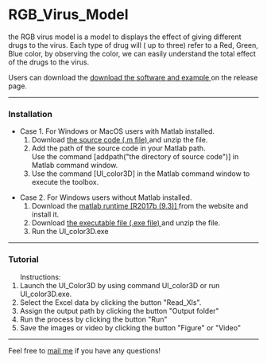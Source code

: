 # RGB_Virus_Model
the RGB virus model is a model to displays the effect of giving different drugs to the virus. Each type of drug will ( up to three) refer to a Red, Green, Blue color, by observing the color, we can easily understand the total effect of the drugs to the virus.

Users can download the <a href="https://github.com/YunAnGitHub/RGB_Virus_Model/releases/tag/UI_Color3D_V10.1"> download the software and example </a> on the release page.

<hr>
<h3>Installation</h3>
<ul>
<li>Case 1. For Windows or MacOS users with Matlab installed.
<ol>
<li> Download  <a href="https://github.com/YunAnGitHub/RGB_Virus_Model/tags"> the source code (.m file) </a> and unzip the file. 
<li> Add the path of the source code in your Matlab path.<br> 
     Use the command [addpath("the directory of source code")] in Matlab command window.
<li> Use the command [UI_color3D] in the Matlab command window to execute the toolbox. 
</ol>
<p>
<li>Case 2. For Windows users without Matlab installed.
<ol>
<li> Download the <a href="https://ch.mathworks.com/products/compiler/matlab-runtime.html"> matlab runtime [R2017b (9.3)] </a> from the website and install it. 
<li> Download  <a href="https://github.com/YunAnGitHub/RGB_Virus_Model/tags"> the executable file (.exe file) </a> and unzip the file. 
<li> Run the UI_color3D.exe  
</ol>
</ul>

<p>
<hr>
<h3>Tutorial</h3>
<ol>Instructions:
<li> Launch the UI_Color3D by using command UI_color3D or run UI_color3D.exe. 
<li> Select the Excel data by clicking the button "Read_Xls".
<li> Assign the output path by clicking the button "Output folder"
<li> Run the process by clicking the button "Run"
<li> Save the images or video by clicking the button "Figure" or "Video"
</ol>

<p>
<hr>

Feel free to <A HREF="mailto:huangya.work@gmail.com">mail me</A>  if you have any questions!
